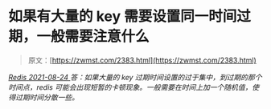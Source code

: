 <!--yml
category: 未分类
date: 0001-01-01 00:00:00
-->

# 如果有大量的 key 需要设置同一时间过期，一般需要注意什么

> 原文：[https://zwmst.com/2383.html](https://zwmst.com/2383.html)

   [ *Redis* ](https://zwmst.com/redis)*[ <time datetime="2021-08-24T08:18:55+08:00"> 2021-08-24 </time> ](https://zwmst.com/2383.html)  答：如果大量的 key 过期时间设置的过于集中，到过期的那个时间点，redis 可能会出现短暂的卡顿现象。一般需要在时间上加一个随机值，使得过期时间分散一些。*